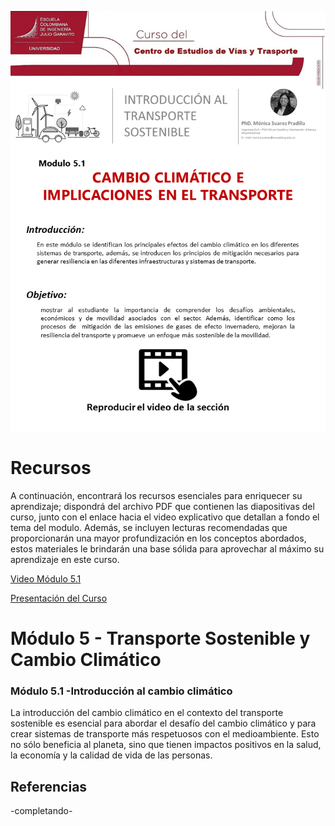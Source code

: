 ![modulo 5.1](https://github.com/roadmobility/INTRODUCCION_TRANSPORTE_SOSTENIBLE/blob/main/Modulo%205%20-%20Transporte%20Sostenible%20y%20Cambio%20Clim%C3%A1tico/5.1%20Introducci%C3%B3n%20al%20Cambio%20Clim%C3%A1tico/Diapositiva13.PNG "modulo 5.1")

# Recursos
A continuación, encontrará los recursos esenciales para enriquecer su aprendizaje; dispondrá del archivo PDF que contienen las diapositivas del curso, junto con el enlace hacia el video explicativo que detallan a fondo el tema del modulo. Además, se incluyen lecturas recomendadas que proporcionarán una mayor profundización en los conceptos abordados, estos materiales le brindarán una base sólida para aprovechar al máximo su aprendizaje en este curso.

[Video Módulo 5.1](https://pruebacorreoescuelaingeduco-my.sharepoint.com/:v:/g/personal/monica_suarez_escuelaing_edu_co/ERCo7NJ0NTBBlO8lVtWF7ocBxyl4Cp6RqijB5s78w6BuJQ?nav=eyJyZWZlcnJhbEluZm8iOnsicmVmZXJyYWxBcHAiOiJPbmVEcml2ZUZvckJ1c2luZXNzIiwicmVmZXJyYWxBcHBQbGF0Zm9ybSI6IldlYiIsInJlZmVycmFsTW9kZSI6InZpZXciLCJyZWZlcnJhbFZpZXciOiJNeUZpbGVzTGlua0RpcmVjdCJ9fQ&e=a30up9 "Video Módulo 5.1")

[Presentación del Curso](https://github.com/roadmobility/INTRODUCCION_TRANSPORTE_SOSTENIBLE/blob/main/Modulo%205%20-%20Transporte%20Sostenible%20y%20Cambio%20Clim%C3%A1tico/5.1%20Introducci%C3%B3n%20al%20Cambio%20Clim%C3%A1tico/5.1%20introducci%C3%B3n%20al%20cambio%20clim%C3%A1tico.pdf "Presentación del Curso")

# **Módulo 5 - Transporte Sostenible y Cambio Climático**
### Módulo 5.1 -Introducción al cambio climático
La introducción del cambio climático en el contexto del transporte sostenible es esencial para abordar el desafío del cambio climático y para crear sistemas de transporte más respetuosos con el medioambiente. Esto no sólo beneficia al planeta, sino que tienen impactos positivos en la salud, la economía y la calidad de vida de las personas.

## Referencias
-completando-
